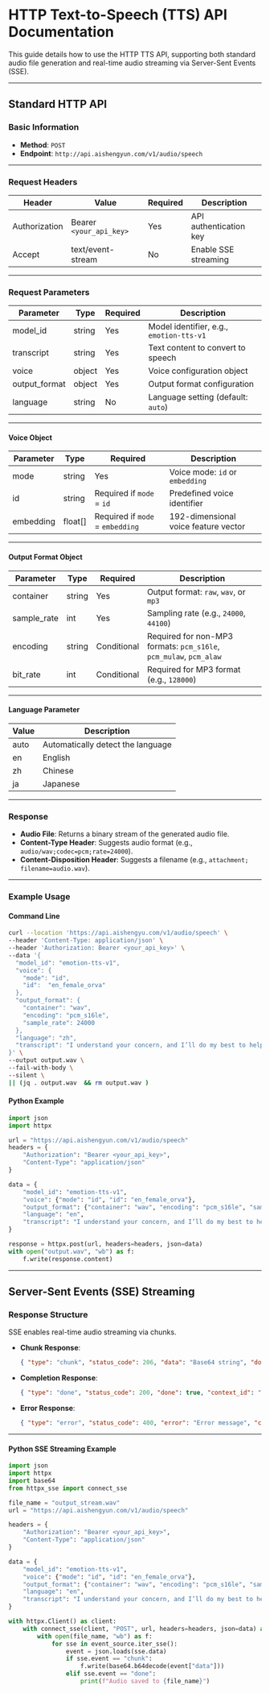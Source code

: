 # HTTP Text-to-Speech (TTS) API Documentation

This guide details how to use the HTTP TTS API, supporting both standard audio file generation and real-time audio streaming via Server-Sent Events (SSE).

---

## Standard HTTP API

### Basic Information

- **Method**: `POST`
- **Endpoint**: `http://api.aishengyun.com/v1/audio/speech`

---

### Request Headers

| **Header**       | **Value**                 | **Required** | **Description**         |
|------------------|--------------------------|--------------|-------------------------|
| Authorization    | Bearer `<your_api_key>`   | Yes          | API authentication key |
| Accept           | text/event-stream        | No           | Enable SSE streaming    |

---

### Request Parameters

| **Parameter**  | **Type**   | **Required** | **Description**                                      |
|----------------|-----------|--------------|----------------------------------------------------|
| model_id       | string    | Yes          | Model identifier, e.g., `emotion-tts-v1`          |
| transcript     | string    | Yes          | Text content to convert to speech                 |
| voice          | object    | Yes          | Voice configuration object                        |
| output_format  | object    | Yes          | Output format configuration                       |
| language       | string    | No           | Language setting (default: `auto`)               |

---

#### Voice Object

| **Parameter** | **Type**    | **Required**       | **Description**                                  |
|---------------|------------|--------------------|------------------------------------------------|
| mode          | string     | Yes                | Voice mode: `id` or `embedding`                |
| id            | string     | Required if `mode` = `id` | Predefined voice identifier               |
| embedding     | float[]    | Required if `mode` = `embedding` | 192-dimensional voice feature vector |

---

#### Output Format Object

| **Parameter** | **Type** | **Required** | **Description**                                          |
|---------------|---------|--------------|--------------------------------------------------------|
| container     | string  | Yes          | Output format: `raw`, `wav`, or `mp3`                 |
| sample_rate   | int     | Yes          | Sampling rate (e.g., `24000`, `44100`)                |
| encoding      | string  | Conditional  | Required for non-MP3 formats: `pcm_s16le`, `pcm_mulaw`, `pcm_alaw` |
| bit_rate      | int     | Conditional  | Required for MP3 format (e.g., `128000`)              |

---

#### Language Parameter

| **Value** | **Description**                          |
|-----------|------------------------------------------|
| auto      | Automatically detect the language        |
| en        | English                                  |
| zh        | Chinese                                  |
| ja        | Japanese                                 |

---

### Response

- **Audio File**: Returns a binary stream of the generated audio file.
- **Content-Type Header**: Suggests audio format (e.g., `audio/wav;codec=pcm;rate=24000`).
- **Content-Disposition Header**: Suggests a filename (e.g., `attachment; filename=audio.wav`).

---

### Example Usage

#### Command Line

```bash
curl --location 'https://api.aishengyu.com/v1/audio/speech' \
--header 'Content-Type: application/json' \
--header 'Authorization: Bearer <your_api_key>' \
--data '{
  "model_id": "emotion-tts-v1",
  "voice": {
    "mode": "id",
    "id":  "en_female_orva"
  },
  "output_format": {
    "container": "wav",
    "encoding": "pcm_s16le",
    "sample_rate": 24000
  },
  "language": "zh",
  "transcript": "I understand your concern, and I’ll do my best to help resolve this issue for you.”"
}' \
--output output.wav \
--fail-with-body \
--silent \
|| (jq . output.wav  && rm output.wav )
```

#### Python Example

```python
import json
import httpx

url = "https://api.aishengyun.com/v1/audio/speech"
headers = {
    "Authorization": "Bearer <your_api_key>",
    "Content-Type": "application/json"
}

data = {
    "model_id": "emotion-tts-v1",
    "voice": {"mode": "id", "id": "en_female_orva"},
    "output_format": {"container": "wav", "encoding": "pcm_s16le", "sample_rate": 24000},
    "language": "en",
    "transcript": "I understand your concern, and I’ll do my best to help resolve this issue for you.”"
}

response = httpx.post(url, headers=headers, json=data)
with open("output.wav", "wb") as f:
    f.write(response.content)
```

---

## Server-Sent Events (SSE) Streaming

### Response Structure

SSE enables real-time audio streaming via chunks.

- **Chunk Response**:
  ```json
  { "type": "chunk", "status_code": 206, "data": "Base64 string", "done": false, "context_id": "unique-id" }
  ```
- **Completion Response**:
  ```json
  { "type": "done", "status_code": 200, "done": true, "context_id": "unique-id" }
  ```
- **Error Response**:
  ```json
  { "type": "error", "status_code": 400, "error": "Error message", "context_id": "unique-id" }
  ```

---

#### Python SSE Streaming Example

```python
import json
import httpx
import base64
from httpx_sse import connect_sse

file_name = "output_stream.wav"
url = "https://api.aishengyun.com/v1/audio/speech"

headers = {
    "Authorization": "Bearer <your_api_key>",
    "Content-Type": "application/json"
}

data = {
    "model_id": "emotion-tts-v1",
    "voice": {"mode": "id", "id": "en_female_orva"},
    "output_format": {"container": "wav", "encoding": "pcm_s16le", "sample_rate": 24000},
    "language": "en",
    "transcript": "I understand your concern, and I’ll do my best to help resolve this issue for you.”"
}

with httpx.Client() as client:
    with connect_sse(client, "POST", url, headers=headers, json=data) as event_source:
        with open(file_name, "wb") as f:
            for sse in event_source.iter_sse():
                event = json.loads(sse.data)
                if sse.event == "chunk":
                    f.write(base64.b64decode(event["data"]))
                elif sse.event == "done":
                    print(f"Audio saved to {file_name}")
```
